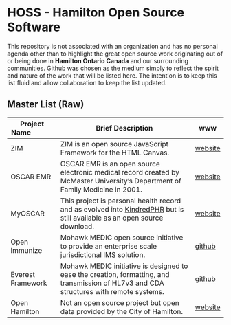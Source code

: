 # HOSS - Hamilton Open Source Software
This repository is not associated with an organization and has no personal agenda other than to highlight the great open source work originating out of or being done in **Hamilton Ontario Canada** and our surrounding communities. Github was chosen as the medium simply to reflect the spirit and nature of the work that will be listed here. The intention is to keep this list fluid and allow collaboration to keep the list updated.


## Master List (Raw)

Project Name &nbsp; &nbsp; &nbsp; &nbsp; &nbsp; &nbsp; | Brief Description | www
------------ | ------------- | -------------
ZIM | ZIM is an open source JavaScript Framework for the HTML Canvas. | [website](https://zimjs.com)
OSCAR EMR | OSCAR EMR is an open source electronic medical record created by McMaster University’s Department of Family Medicine in 2001. | [website](https://oscar-emr.com)
MyOSCAR | This project is personal health record and as evolved into [KindredPHR](https://kindredphr.com/v2/launch.jsp) but is still available as an open source download. | [website](https://sourceforge.net/projects/myoscar) 
Open Immunize | Mohawk MEDIC open source initiative to provide an enterprise scale jurisdictional IMS solution. | [github](https://github.com/MohawkMEDIC/openiz)
Everest Framework | Mohawk MEDIC initiative is designed to ease the creation, formatting, and transmission of HL7v3 and CDA structures with remote systems. | [github](https://github.com/MohawkMEDIC/everest)
Open Hamilton | Not an open source project but open data provided by the City of Hamilton. | [website](https://open.hamilton.ca)



